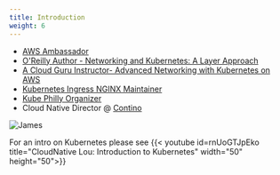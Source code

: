 ```yaml
---
title: Introduction
weight: 6
---
```


- [AWS Ambassador](https://aws.amazon.com/partners/ambassadors/) 
- [O'Reilly Author - Networking and Kubernetes: A Layer Approach](https://learning.oreilly.com/library/view/networking-and-kubernetes/9781492081647/)
- [A Cloud Guru Instructor- Advanced Networking with Kubernetes on AWS](https://acloud.guru/overview/advanced-networking-with-kubernetes-for-aws)
- [Kubernetes Ingress NGINX Maintainer](https://github.com/kubernetes/ingress-nginx/blob/main/OWNERS_ALIASES#L17)
- [Kube Philly Organizer](https://www.meetup.com/Kubernetes-Philly)
- Cloud Native Director @ [Contino](https://contino.io)

![James](/images/intro/james.png)


For an intro on Kubernetes please see
{{< youtube id=rnUoGTJpEko title="CloudNative Lou: Introduction to Kubernetes" width="50" height="50">}}